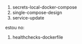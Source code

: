 1. secrets-local-docker-compose
1. single-compose-design
1. service-update

estou no:
1. healthchecks-dockerfile

